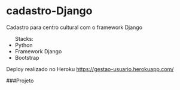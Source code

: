 # cadastro-Django
Cadastro para centro cultural com o framework Django

<ul>Stacks:
  <li>Python
  <li>Framework Django
  <li>Bootstrap
</ul>

Deploy realizado no Heroku
https://gestao-usuario.herokuapp.com/

###Projeto
